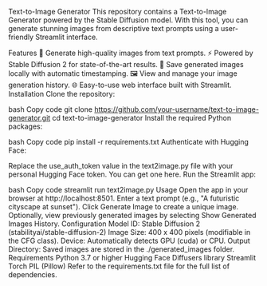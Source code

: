 Text-to-Image Generator
This repository contains a Text-to-Image Generator powered by the Stable Diffusion model. With this tool, you can generate stunning images from descriptive text prompts using a user-friendly Streamlit interface.

Features
🎨 Generate high-quality images from text prompts.
⚡ Powered by Stable Diffusion 2 for state-of-the-art results.
💾 Save generated images locally with automatic timestamping.
🖼️ View and manage your image generation history.
🌐 Easy-to-use web interface built with Streamlit.
Installation
Clone the repository:

bash
Copy code
git clone https://github.com/your-username/text-to-image-generator.git
cd text-to-image-generator
Install the required Python packages:

bash
Copy code
pip install -r requirements.txt
Authenticate with Hugging Face:

Replace the use_auth_token value in the text2image.py file with your personal Hugging Face token. You can get one here.
Run the Streamlit app:

bash
Copy code
streamlit run text2image.py
Usage
Open the app in your browser at http://localhost:8501.
Enter a text prompt (e.g., "A futuristic cityscape at sunset").
Click Generate Image to create a unique image.
Optionally, view previously generated images by selecting Show Generated Images History.
Configuration
Model ID: Stable Diffusion 2 (stabilityai/stable-diffusion-2)
Image Size: 400 x 400 pixels (modifiable in the CFG class).
Device: Automatically detects GPU (cuda) or CPU.
Output Directory: Saved images are stored in the ./generated_images folder.
Requirements
Python 3.7 or higher
Hugging Face Diffusers library
Streamlit
Torch
PIL (Pillow)
Refer to the requirements.txt file for the full list of dependencies.
